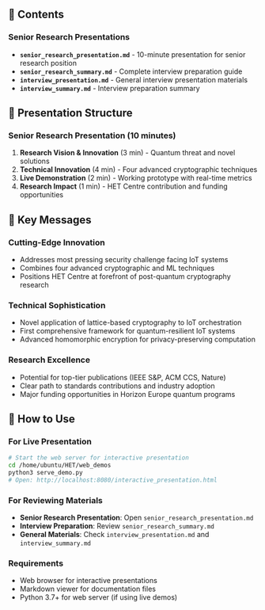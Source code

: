 
## 📁 Contents

### Senior Research Presentations
- **`senior_research_presentation.md`** - 10-minute presentation for senior research position
- **`senior_research_summary.md`** - Complete interview preparation guide
- **`interview_presentation.md`** - General interview presentation materials
- **`interview_summary.md`** - Interview preparation summary

## 🎯 Presentation Structure

### Senior Research Presentation (10 minutes)
1. **Research Vision & Innovation** (3 min) - Quantum threat and novel solutions
2. **Technical Innovation** (4 min) - Four advanced cryptographic techniques
3. **Live Demonstration** (2 min) - Working prototype with real-time metrics
4. **Research Impact** (1 min) - HET Centre contribution and funding opportunities

## 🚀 Key Messages

### Cutting-Edge Innovation
- Addresses most pressing security challenge facing IoT systems
- Combines four advanced cryptographic and ML techniques
- Positions HET Centre at forefront of post-quantum cryptography research

### Technical Sophistication
- Novel application of lattice-based cryptography to IoT orchestration
- First comprehensive framework for quantum-resilient IoT systems
- Advanced homomorphic encryption for privacy-preserving computation

### Research Excellence
- Potential for top-tier publications (IEEE S&P, ACM CCS, Nature)
- Clear path to standards contributions and industry adoption
- Major funding opportunities in Horizon Europe quantum programs

## 🚀 How to Use

### For Live Presentation
```bash
# Start the web server for interactive presentation
cd /home/ubuntu/HET/web_demos
python3 serve_demo.py
# Open: http://localhost:8080/interactive_presentation.html
```

### For Reviewing Materials
- **Senior Research Presentation**: Open `senior_research_presentation.md`
- **Interview Preparation**: Review `senior_research_summary.md`
- **General Materials**: Check `interview_presentation.md` and `interview_summary.md`

### Requirements
- Web browser for interactive presentations
- Markdown viewer for documentation files
- Python 3.7+ for web server (if using live demos)

